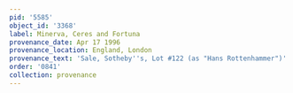 ```yaml
---
pid: '5585'
object_id: '3368'
label: Minerva, Ceres and Fortuna
provenance_date: Apr 17 1996
provenance_location: England, London
provenance_text: 'Sale, Sotheby''s, Lot #122 (as "Hans Rottenhammer")'
order: '0841'
collection: provenance
---
```

